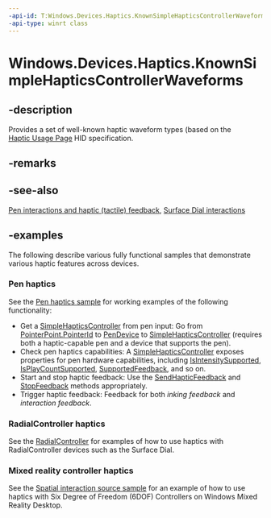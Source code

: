 ```yaml
---
-api-id: T:Windows.Devices.Haptics.KnownSimpleHapticsControllerWaveforms
-api-type: winrt class
---
```


<!-- Class syntax.
public class KnownSimpleHapticsControllerWaveforms 
-->

# Windows.Devices.Haptics.KnownSimpleHapticsControllerWaveforms

## -description

Provides a set of well-known haptic waveform types (based on the [Haptic Usage Page](https://aka.ms/hid-haptics) HID specification.

## -remarks

## -see-also

[Pen interactions and haptic (tactile) feedback](/windows/apps/design/input/pen-haptics), [Surface Dial interactions](/windows/apps/design/input/windows-wheel-interactions)

## -examples

The following describe various fully functional samples that demonstrate various haptic features across devices.

### Pen haptics

See the [Pen haptics sample](https://github.com/microsoft/Windows-universal-samples/tree/dev/Samples/PenHaptics) for working examples of the following functionality:

- Get a [SimpleHapticsController](simplehapticscontroller.md) from pen input: Go from [PointerPoint.PointerId](../windows.ui.input/pointerpoint_pointerid.md) to [PenDevice](../windows.devices.input/pendevice.md)  to [SimpleHapticsController](simplehapticscontroller.md) (requires both a haptic-capable pen and a device that supports the pen).
- Check pen haptics capabilities: A [SimpleHapticsController](simplehapticscontroller.md) exposes properties for pen hardware capabilities, including [IsIntensitySupported](simplehapticscontroller_isintensitysupported.md), [IsPlayCountSupported](simplehapticscontroller_isplaycountsupported.md), [SupportedFeedback](simplehapticscontroller_supportedfeedback.md), and so on.
- Start and stop haptic feedback: Use the [SendHapticFeedback](simplehapticscontroller_sendhapticfeedback_1295394442.md) and [StopFeedback](simplehapticscontroller_stopfeedback_481424790.md) methods appropriately.
- Trigger haptic feedback: Feedback for both *inking feedback* and *interaction feedback*.

### RadialController haptics

See the [RadialController](https://github.com/microsoft/RadialController) for examples of how to use haptics with RadialController devices such as the Surface Dial.

### Mixed reality controller haptics

See the [Spatial interaction source sample](https://github.com/microsoft/Windows-universal-samples/tree/dev/Samples/SpatialInteractionSource) for an example of how to use haptics with Six Degree of Freedom (6DOF) Controllers on Windows Mixed Reality Desktop.
